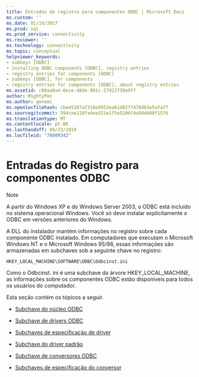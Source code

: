 ```yaml
---
title: Entradas de registro para componentes ODBC | Microsoft Docs
ms.custom: ''
ms.date: 01/19/2017
ms.prod: sql
ms.prod_service: connectivity
ms.reviewer: ''
ms.technology: connectivity
ms.topic: conceptual
helpviewer_keywords:
- subkeys [ODBC]
- installing ODBC components [ODBC], registry entries
- registry entries for components [ODBC]
- subkeys [ODBC], for components
- registry entries for components [ODBC], about registry entries
ms.assetid: c90aa8a4-6ece-48de-901c-17d23739a9ff
author: MightyPen
ms.author: genemi
ms.openlocfilehash: cbee5187a7318e0953ea61d92f7478d83e5afaff
ms.sourcegitcommit: 594cee116fa4ee321e1f5e5206f4a94d408f1576
ms.translationtype: MT
ms.contentlocale: pt-BR
ms.lasthandoff: 08/23/2019
ms.locfileid: "70009342"
---
```

# <a name="registry-entries-for-odbc-components"></a>Entradas do Registro para componentes ODBC
> [!NOTE]  
>  A partir do Windows XP e do Windows Server 2003, o ODBC está incluído no sistema operacional Windows. Você só deve instalar explicitamente o ODBC em versões anteriores do Windows.  
  
 A DLL do instalador mantém informações no registro sobre cada componente ODBC instalado. Em computadores que executam o Microsoft Windows NT e o Microsoft Windows 95/98, essas informações são armazenadas em subchaves sob a seguinte chave no registro:  

 ```console
 HKEY_LOCAL_MACHINE\SOFTWARE\ODBC\Odbcinst.ini
 ```

 Como o Odbcinst. ini é uma subchave da árvore HKEY_LOCAL_MACHINE, as informações sobre os componentes ODBC estão disponíveis para todos os usuários do computador.  
  
 Esta seção contém os tópicos a seguir.  
  
-   [Subchave do núcleo ODBC](../../../odbc/reference/install/odbc-core-subkey.md)  
  
-   [Subchave de drivers ODBC](../../../odbc/reference/install/odbc-drivers-subkey.md)  
  
-   [Subchaves de especificação de driver](../../../odbc/reference/install/driver-specification-subkeys.md)  
  
-   [Subchave do driver padrão](../../../odbc/reference/install/default-driver-subkey.md)  
  
-   [Subchave de conversores ODBC](../../../odbc/reference/install/odbc-translators-subkey.md)  
  
-   [Subchaves de especificação do conversor](../../../odbc/reference/install/translator-specification-subkeys.md)
